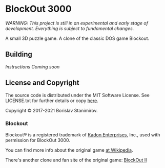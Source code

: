 # BlockOut 3000

*WARNING: This project is still in an experimental and early stage of development. Everything is subject to fundamental changes.*

A small 3D puzzle game. A clone of the classic DOS game Blockout.

## Building

*Instructions Coming soon*

## License and Copyright

The source code is distributed under the MIT Software License. See LICENSE.txt for further details or copy [here](http://opensource.org/licenses/MIT).

Copyright &copy; 2017-2021 Borislav Stanimirov.

### Blockout

Blockout&reg; is a registered trademark of [Kadon Enterprises](http://www.gamepuzzles.com/), Inc., used with permission for BlockOut 3000.

You can find more info about the original game [at Wikipedia](https://en.wikipedia.org/wiki/Blockout).

There's another clone and fan site of the original game: [BlockOut II](http://www.blockout.net/blockout2/)
